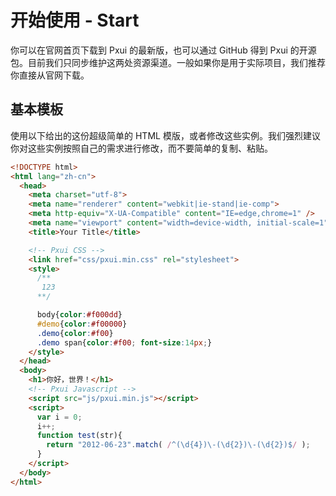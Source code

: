 # 开始使用 - Start
你可以在官网首页下载到 Pxui 的最新版，也可以通过 GitHub 得到 Pxui 的开源包。目前我们只同步维护这两处资源渠道。一般如果你是用于实际项目，我们推荐你直接从官网下载。


## 基本模板
使用以下给出的这份超级简单的 HTML 模版，或者修改这些实例。我们强烈建议你对这些实例按照自己的需求进行修改，而不要简单的复制、粘贴。

``` html
<!DOCTYPE html>
<html lang="zh-cn">
  <head>
	<meta charset="utf-8">
	<meta name="renderer" content="webkit|ie-stand|ie-comp">
	<meta http-equiv="X-UA-Compatible" content="IE=edge,chrome=1" />
	<meta name="viewport" content="width=device-width, initial-scale=1">
	<title>Your Title</title>

	<!-- Pxui CSS -->
	<link href="css/pxui.min.css" rel="stylesheet">
	<style>
	  /**
       123
      **/

	  body{color:#f000dd}
	  #demo{color:#f00000}
	  .demo{color:#f00}
	  .demo span{color:#f00; font-size:14px;}
	</style>
  </head>
  <body>
	<h1>你好，世界！</h1>
	<!-- Pxui Javascript -->
	<script src="js/pxui.min.js"></script>
	<script>
	  var i = 0;
	  i++;
	  function test(str){
		return "2012-06-23".match( /^(\d{4})\-(\d{2})\-(\d{2})$/ );
	  }
	</script>
  </body>
</html>
```
